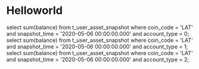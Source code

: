 # Helloworld
select sum(balance) from t_user_asset_snapshot where coin_code = 'LAT' and snapshot_time = '2020-05-06 00:00:00.000' and account_type = 0;
select sum(balance) from t_user_asset_snapshot where coin_code = 'LAT' and snapshot_time = '2020-05-06 00:00:00.000' and account_type = 1;
select sum(balance) from t_user_asset_snapshot where coin_code = 'LAT' and snapshot_time = '2020-05-06 00:00:00.000' and account_type = 2;
